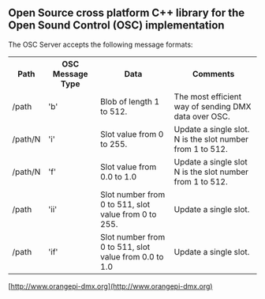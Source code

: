 ## Open Source cross platform C++ library for the Open Sound Control (OSC) implementation ##

The OSC Server accepts the following message formats:

 <table cellspacing="0" border="0">
  <tr>
    <th>Path</th>
    <th>OSC Message Type</th>
    <th>Data</th>
	<th>Comments</th>
  </tr>
  <tr>
    <td>/path</td>
    <td>'b'</td>
    <td>Blob of length 1 to 512.</td>
	<td>The most efficient way of sending DMX data over OSC.</td>
  </tr>
  <tr>
    <td>/path/N</td>
    <td>'i'</td>
    <td>Slot value from 0 to 255.</td>
	<td>Update a single slot. N is the slot number from 1 to 512.</td>
  </tr>
  <tr>
    <td>/path/N</td>
    <td>'f'</td>
    <td>Slot value from 0.0 to 1.0</td>
	<td>Update a single slot N is the slot number from 1 to 512.</td>
  </tr>
  <tr>
    <td>/path</td>
    <td>'ii'</td>
    <td>Slot number from 0 to 511, slot value from 0 to 255.</td>
	<td>Update a single slot.</td>
  </tr>
  <tr>
    <td>/path</td>
    <td>'if'</td>
    <td>Slot number from 0 to 511, slot value from 0.0 to 1.0</td>
	<td>Update a single slot.</td>
  </tr>
</table> 

[http://www.orangepi-dmx.org](http://www.orangepi-dmx.org)

